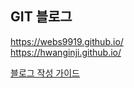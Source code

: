 ## GIT 블로그
https://webs9919.github.io/   
https://hwanginji.github.io/

[블로그 작성 가이드](https://tailwind-nextjs-starter-blog.vercel.app/blog/github-markdown-guide)   
<!-- ![이미지](../assets/img/javascript01.jpg) : 이미지 넣는법 -->

